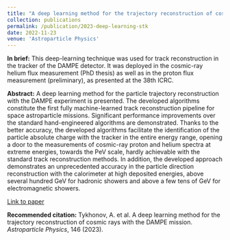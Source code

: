 ```yaml
---
title: "A deep learning method for the trajectory reconstruction of cosmic rays with the DAMPE mission"
collection: publications
permalink: /publication/2023-deep-learning-stk
date: 2022-11-23
venue: 'Astroparticle Physics'
---
```


**In brief:** This deep-learning technique was used for track reconstruction in the tracker of the DAMPE detector. It was deployed in the cosmic-ray helium flux measurement (PhD thesis) as well as in the proton flux measurement (preliminary), as presented at the 38th ICRC.

**Abstract:** A deep learning method for the particle trajectory reconstruction with the DAMPE experiment is presented. The developed algorithms constitute the first fully machine-learned track reconstruction pipeline for space astroparticle missions. Significant performance improvements over the standard hand-engineered algorithms are demonstrated. Thanks to the better accuracy, the developed algorithms facilitate the identification of the particle absolute charge with the tracker in the entire energy range, opening a door to the measurements of cosmic-ray proton and helium spectra at extreme energies, towards the PeV scale, hardly achievable with the standard track reconstruction methods. In addition, the developed approach demonstrates an unprecedented accuracy in the particle direction reconstruction with the calorimeter at high deposited energies, above several hundred GeV for hadronic showers and above a few tens of GeV for electromagnetic showers.

[Link to paper](https://doi.org/10.1016/j.astropartphys.2022.102795)

**Recommended citation:** Tykhonov, A. et al. A deep learning method for the trajectory reconstruction of cosmic rays with the DAMPE mission. <i>Astroparticle Physics</i>, 146 (2023).